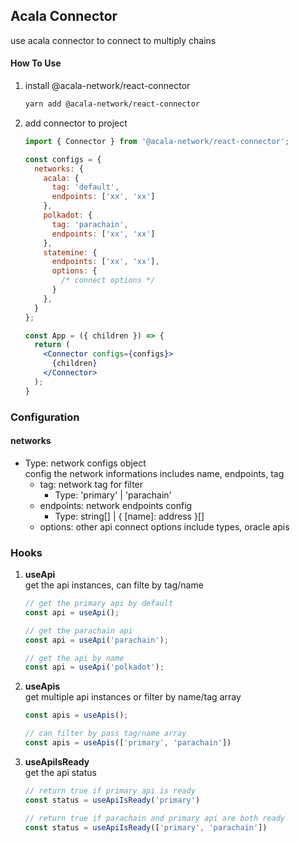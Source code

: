 ## Acala Connector
use acala connector to connect to multiply chains

#### How To Use
1. install @acala-network/react-connector
    ```bash
    yarn add @acala-network/react-connector
    ```

2. add connector to project
    ```jsx
    import { Connector } from '@acala-network/react-connector';

    const configs = {
      networks: {
        acala: {
          tag: 'default',
          endpoints: ['xx', 'xx']
        },
        polkadot: {
          tag: 'parachain',
          endpoints: ['xx', 'xx']
        },
        statemine: {
          endpoints: ['xx', 'xx'],
          options: {
            /* connect options */
          }
        },
      }
    };

    const App = ({ children }) => {
      return (
        <Connector configs={configs}>
          {children}
        </Connector>
      );
    }
    ```

### Configuration

#### networks
- Type: network configs object   
  config the network informations includes name, endpoints, tag
  - tag: network tag for filter   
    - Type: 'primary' | 'parachain'
  - endpoints: network endpoints config
    - Type: string[] | { [name]: address }[]
  - options: other api connect options include types, oracle apis

### Hooks
1. **useApi**   
    get the api instances, can filte by tag/name

    ```javascript
    // get the primary api by default
    const api = useApi();

    // get the parachain api
    const api = useApi('parachain');

    // get the api by name
    const api = useApi('polkadot');
    ```

2. **useApis**   
    get multiple api instances or filter by name/tag array   
    ```javascript
    const apis = useApis();

    // can filter by pass tag/name array
    const apis = useApis(['primary', 'parachain'])
    ```
3. **useApiIsReady**  
   get the api status
   ```javascript
   // return true if primary api is ready
   const status = useApiIsReady('primary')

   // return true if parachain and primary api are both ready
   const status = useApiIsReady(['primary', 'parachain'])
   ``` 